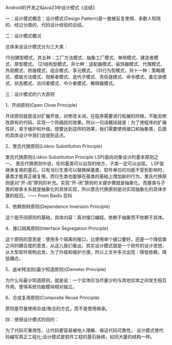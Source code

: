 Android的开发之&java23中设计模式《总结》

一：设计模式概念：设计模式(Design Pattern)是一套被反复使用、多数人知晓的、经过分类的、代码设计经验的总结。

二：设计模式概况

总体来说设计模式分为三大类：

(1)创建型模式，共五种：工厂方法模式、抽象工厂模式、单例模式、建造者模式、原型模式。
(2)结构型模式，共七种：适配器模式、装饰器模式、代理模式、外观模式、桥接模式、组合模式、享元模式。
(3)行为型模式，共十一种：策略模式、模板方法模式、观察者模式、迭代子模式、责任链模式、命令模式、备忘录模式、状态模式、访问者模式、中介者模式、解释器模式。

三：设计模式的六大原则

1、开闭原则(Open Close Principle)

开闭原则就是说对扩展开放，对修改关闭。在程序需要进行拓展的时候，不能去修改原有的代码，实现一个热插拔的效果。所以一句话概括就是：为了使程序的扩展性好，易于维护和升级。想要达到这样的效果，我们需要使用接口和抽象类，后面的具体设计中我们会提到这点。

2、里氏代换原则(Liskov Substitution Principle)

里氏代换原则(Liskov Substitution Principle LSP)面向对象设计的基本原则之一。 里氏代换原则中说，任何基类可以出现的地方，子类一定可以出现。 LSP是继承复用的基石，只有当衍生类可以替换掉基类，软件单位的功能不受到影响时，基类才能真正被复用，而衍生类也能够在基类的基础上增加新的行为。里氏代换原则是对“开-闭”原则的补充。实现“开-闭”原则的关键步骤就是抽象化。而基类与子类的继承关系就是抽象化的具体实现，所以里氏代换原则是对实现抽象化的具体步骤的规范。—— From Baidu 百科

3、依赖倒转原则(Dependence Inversion Principle)

这个是开闭原则的基础，具体内容：真对接口编程，依赖于抽象而不依赖于具体。

4、接口隔离原则(Interface Segregation Principle)

这个原则的意思是：使用多个隔离的接口，比使用单个接口要好。还是一个降低类之间的耦合度的意思，从这儿我们看出，其实设计模式就是一个软件的设计思想，从大型软件架构出发，为了升级和维护方便。所以上文中多次出现：降低依赖，降低耦合。

5、迪米特法则(最少知道原则)(Demeter Principle)

为什么叫最少知道原则，就是说：一个实体应当尽量少的与其他实体之间发生相互作用，使得系统功能模块相对独立。

6、合成复用原则(Composite Reuse Principle)

原则是尽量使用合成/聚合的方式，而不是使用继承。

四：使用设计模式的目的：

为了代码可重用性、让代码更容易被他人理解、保证代码可靠性。 设计模式使代码编写真正工程化;设计模式是软件工程的基石脉络，如同大厦的结构一样。
